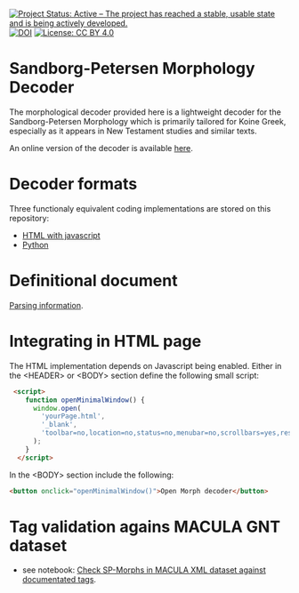 [![Project Status: Active – The project has reached a stable, usable state and is being actively developed.](https://www.repostatus.org/badges/latest/active.svg)](https://www.repostatus.org/#active) [![DOI](https://zenodo.org/badge/DOI/10.5281/zenodo.14551057.svg)](https://doi.org/10.5281/zenodo.14551057) [![License: CC BY 4.0](https://img.shields.io/badge/License-CC_BY_NC-lightgrey.svg)](https://creativecommons.org/licenses/by-nc/4.0/)


# Sandborg-Petersen Morphology Decoder

The morphological decoder provided here is a lightweight decoder for the Sandborg-Petersen Morphology which is primarily tailored for Koine Greek, especially as it appears in New Testament studies and similar texts.

An online version of the decoder is available [here](https://tonyjurg.github.io/Sandborg-Petersen-decoder/).

# Decoder formats

Three functionaly equivalent coding implementations are stored on this repository:

   - [HTML with javascript](javascript/SP-Morph-decode.html)
   - [Python](python/SP-Morph-decode.py)

# Definitional document
 
[Parsing information](https://github.com/biblicalhumanities/Nestle1904/blob/master/morph/parsing.txt).

# Integrating in HTML page

The HTML implementation depends on Javascript being enabled. Either in the &lt;HEADER&gt; or &lt;BODY&gt; section define the following small script:

``` html
 <script>
    function openMinimalWindow() {
      window.open(
        'yourPage.html',
        '_blank',
        'toolbar=no,location=no,status=no,menubar=no,scrollbars=yes,resizable=yes,width=800,height=600'
      );
    }
  </script>
```
 In the &lt;BODY&gt; section include the following:
 
 ``` html
 <button onclick="openMinimalWindow()">Open Morph decoder</button>
 
 ```

# Tag validation agains MACULA GNT dataset

 - see notebook: [Check SP-Morphs in MACULA XML dataset against documentated tags](testing/SP-Morphs-used-in-MACULA.ipynb).
